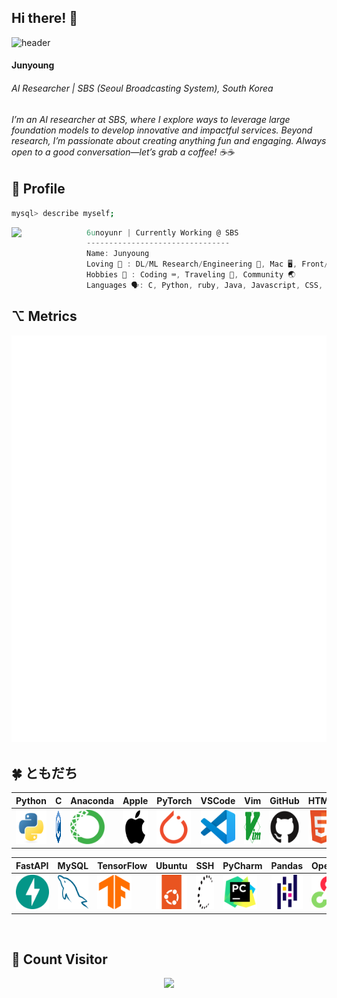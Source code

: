 <!-- Header banner -->
<h2 align="left">Hi there! 👋</h2>

![header](https://capsule-render.vercel.app/api?type=venom&color=0:C6538C,100:A371F7&height=200&section=header&text=%20&fontSize=60&fontColor=d6ace6)    

<h4>Junyoung</h4>
<h6>AI Researcher | SBS (Seoul Broadcasting System), South Korea</h6>
<h6>I’m an AI researcher at SBS, where I explore ways to leverage large foundation models to develop innovative and impactful services. Beyond research, I’m passionate about creating anything fun and engaging. Always open to a good conversation—let’s grab a coffee! ☕☕</h6>

<h2 align="left">🪪 Profile</h2>

```bash
mysql> describe myself;
```

<img align="left" src="https://github.com/user-attachments/assets/11cc306f-1ebc-479f-b2a3-ef15bfd48fcc" width="120px">

```csharp
6unoyunr | Currently Working @ SBS
--------------------------------
Name: Junyoung
Loving 💟 : DL/ML Research/Engineering 🚀, Mac 🖥️, Front/BackEnd ⌨, Managing Projects 📃
Hobbies 🙌 : Coding ⌨️, Traveling 🛫, Community 🌏
Languages 🗣: C, Python, ruby, Java, Javascript, CSS, Matlab, html, Latex, Pytorch
```

<h2 align="left">⌥ Metrics</h2>
<p align="center"><img src="/github-metrics.svg" alt="Metrics" width="520"></p>

<h2 align="left"> 🍀 ともだち </h2>
<div align="center">

| Python | C | Anaconda | Apple | PyTorch | VSCode | Vim | GitHub | HTML | Jekyll | Ruby |
|--------|---|----------|-------|---------|--------|-----|--------|------|--------|------|
| <img src="https://github.com/devicons/devicon/blob/master/icons/python/python-original.svg" title="Python" alt="Python" width="55" height="55"/> | <img src="https://github.com/devicons/devicon/blob/master/icons/c/c-original.svg" title="C" alt="C" width="55" height="55"/> | <img src="https://github.com/devicons/devicon/blob/master/icons/anaconda/anaconda-original.svg" title="Anaconda" alt="Anaconda" width="55" height="55"/> | <img src="https://github.com/devicons/devicon/blob/master/icons/apple/apple-original.svg" title="Apple" alt="Apple" width="55" height="55"/> | <img src="https://github.com/devicons/devicon/blob/master/icons/pytorch/pytorch-original.svg" title="PyTorch" alt="PyTorch" width="55" height="55"/> | <img src="https://github.com/devicons/devicon/blob/master/icons/vscode/vscode-original.svg" title="VSCode" alt="VSCode" width="55" height="55"/> | <img src="https://github.com/devicons/devicon/blob/master/icons/vim/vim-plain.svg" title="Vim" alt="Vim" width="55" height="55"/> | <img src="https://github.com/devicons/devicon/blob/master/icons/github/github-original.svg" title="GitHub" alt="GitHub" width="55" height="55"/> | <img src="https://github.com/devicons/devicon/blob/master/icons/html5/html5-original.svg" title="HTML" alt="HTML" width="55" height="55"/> | <img src="https://github.com/devicons/devicon/blob/master/icons/jekyll/jekyll-original.svg" title="Jekyll" alt="Jekyll" width="55" height="55"/> | <img src="https://github.com/devicons/devicon/blob/master/icons/ruby/ruby-original.svg" title="Ruby" alt="Ruby" width="55" height="55"/> |

| FastAPI | MySQL | TensorFlow | Ubuntu | SSH | PyCharm | Pandas | OpenCV | Notion | Linux | Docker |
|---------|-------|------------|--------|-----|---------|--------|--------|--------|-------|-------|
| <img src="https://github.com/devicons/devicon/blob/master/icons/fastapi/fastapi-original.svg" title="FastAPI" alt="FastAPI" width="55" height="55"/> | <img src="https://github.com/devicons/devicon/blob/master/icons/mysql/mysql-original.svg" title="MySQL" alt="MySQL" width="55" height="55"/> | <img src="https://github.com/devicons/devicon/blob/master/icons/tensorflow/tensorflow-original.svg" title="TensorFlow" alt="TensorFlow" width="55" height="55"/> | <img src="https://github.com/devicons/devicon/blob/master/icons/ubuntu/ubuntu-plain.svg" title="Ubuntu" alt="Ubuntu" width="55" height="55"/> | <img src="https://github.com/devicons/devicon/blob/master/icons/ssh/ssh-original.svg" title="SSH" alt="SSH" width="55" height="55"/> | <img src="https://github.com/devicons/devicon/blob/master/icons/pycharm/pycharm-original.svg" title="PyCharm" alt="PyCharm" width="55" height="55"/> | <img src="https://github.com/devicons/devicon/blob/master/icons/pandas/pandas-original.svg" title="Pandas" alt="Pandas" width="55" height="55"/> | <img src="https://github.com/devicons/devicon/blob/master/icons/opencv/opencv-original.svg" title="OpenCV" alt="OpenCV" width="55" height="55"/> | <img src="https://upload.wikimedia.org/wikipedia/commons/e/e9/Notion-logo.svg" title="Notion" alt="Notion" width="55" height="55"/> | <img src="https://github.com/devicons/devicon/blob/master/icons/linux/linux-original.svg" title="Linux" alt="Linux" width="55" height="55"/> | <img src="https://github.com/devicons/devicon/blob/master/icons/docker/docker-original.svg" title="docker" alt="docker" width="55" height="55"/>

<br>
<div>
<h2 align="left">👀 Count Visitor </h2>
<div align="center">
<img src="https://moe-counter.glitch.me/get/@6unoyunr?theme=capoo-2&darkmode=0" />
  </div>
<br>
